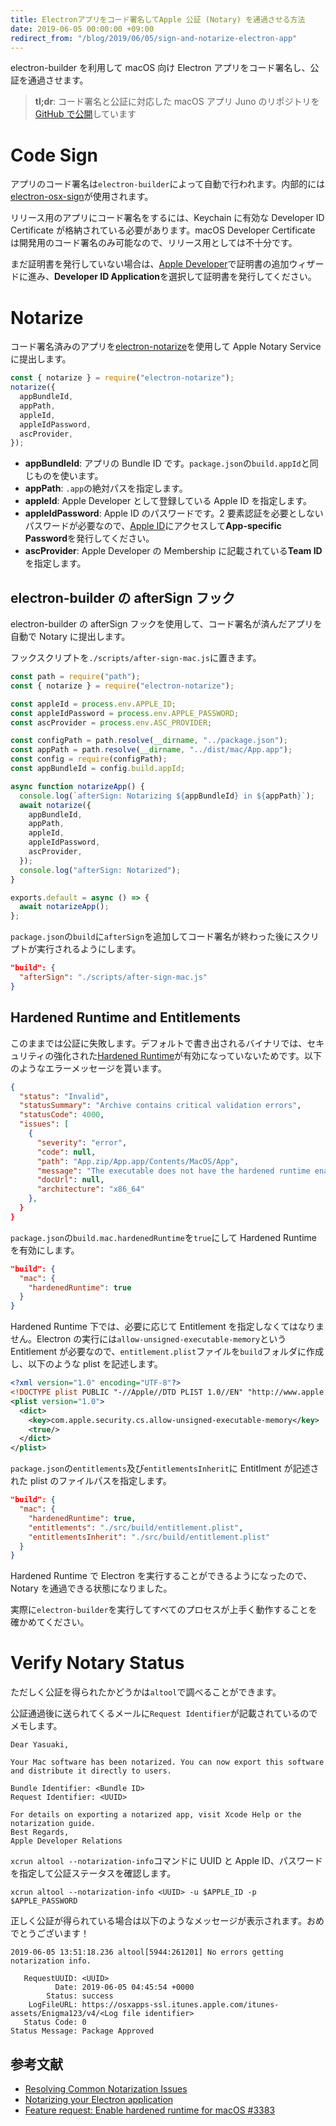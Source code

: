 ```yaml
---
title: Electronアプリをコード署名してApple 公証 (Notary) を通過させる方法
date: 2019-06-05 00:00:00 +09:00
redirect_from: "/blog/2019/06/05/sign-and-notarize-electron-app"
---
```


electron-builder を利用して macOS 向け Electron アプリをコード署名し、公証を通過させます。

> **tl;dr**: コード署名と公証に対応した macOS アプリ Juno のリポジトリを[GitHub で公開](https://github.com/uetchy/juno)しています

# Code Sign

アプリのコード署名は`electron-builder`によって自動で行われます。内部的には[electron-osx-sign](https://github.com/electron-userland/electron-osx-sign)が使用されます。

リリース用のアプリにコード署名をするには、Keychain に有効な Developer ID Certificate が格納されている必要があります。macOS Developer Certificate は開発用のコード署名のみ可能なので、リリース用としては不十分です。

まだ証明書を発行していない場合は、[Apple Developer](https://developer.apple.com/account/resources/certificates/list)で証明書の追加ウィザードに進み、**Developer ID Application**を選択して証明書を発行してください。

# Notarize

コード署名済みのアプリを[electron-notarize](https://github.com/electron-userland/electron-notarize)を使用して Apple Notary Service に提出します。

```js
const { notarize } = require("electron-notarize");
notarize({
  appBundleId,
  appPath,
  appleId,
  appleIdPassword,
  ascProvider,
});
```

- **appBundleId**: アプリの Bundle ID です。`package.json`の`build.appId`と同じものを使います。
- **appPath**: `.app`の絶対パスを指定します。
- **appleId**: Apple Developer として登録している Apple ID を指定します。
- **appleIdPassword**: Apple ID のパスワードです。2 要素認証を必要としないパスワードが必要なので、[Apple ID](https://appleid.apple.com/#!&page=signin)にアクセスして**App-specific Password**を発行してください。
- **ascProvider**: Apple Developer の Membership に記載されている**Team ID**を指定します。

## electron-builder の afterSign フック

electron-builder の afterSign フックを使用して、コード署名が済んだアプリを自動で Notary に提出します。

フックスクリプトを`./scripts/after-sign-mac.js`に置きます。

```js
const path = require("path");
const { notarize } = require("electron-notarize");

const appleId = process.env.APPLE_ID;
const appleIdPassword = process.env.APPLE_PASSWORD;
const ascProvider = process.env.ASC_PROVIDER;

const configPath = path.resolve(__dirname, "../package.json");
const appPath = path.resolve(__dirname, "../dist/mac/App.app");
const config = require(configPath);
const appBundleId = config.build.appId;

async function notarizeApp() {
  console.log(`afterSign: Notarizing ${appBundleId} in ${appPath}`);
  await notarize({
    appBundleId,
    appPath,
    appleId,
    appleIdPassword,
    ascProvider,
  });
  console.log("afterSign: Notarized");
}

exports.default = async () => {
  await notarizeApp();
};
```

`package.json`の`build`に`afterSign`を追加してコード署名が終わった後にスクリプトが実行されるようにします。

```json
"build": {
  "afterSign": "./scripts/after-sign-mac.js"
}
```

## Hardened Runtime and Entitlements

このままでは公証に失敗します。デフォルトで書き出されるバイナリでは、セキュリティの強化された[Hardened Runtime](https://developer.apple.com/documentation/security/hardened_runtime_entitlements)が有効になっていないためです。以下のようなエラーメッセージを貰います。

```json
{
  "status": "Invalid",
  "statusSummary": "Archive contains critical validation errors",
  "statusCode": 4000,
  "issues": [
    {
      "severity": "error",
      "code": null,
      "path": "App.zip/App.app/Contents/MacOS/App",
      "message": "The executable does not have the hardened runtime enabled.",
      "docUrl": null,
      "architecture": "x86_64"
    },
  }
}
```

`package.json`の`build.mac.hardenedRuntime`を`true`にして Hardened Runtime を有効にします。

```json
"build": {
  "mac": {
    "hardenedRuntime": true
  }
}
```

Hardened Runtime 下では、必要に応じて Entitlement を指定しなくてはなりません。Electron の実行には`allow-unsigned-executable-memory`という Entitlement が必要なので、`entitlement.plist`ファイルを`build`フォルダに作成し、以下のような plist を記述します。

```xml
<?xml version="1.0" encoding="UTF-8"?>
<!DOCTYPE plist PUBLIC "-//Apple//DTD PLIST 1.0//EN" "http://www.apple.com/DTDs/PropertyList-1.0.dtd">
<plist version="1.0">
  <dict>
    <key>com.apple.security.cs.allow-unsigned-executable-memory</key>
    <true/>
  </dict>
</plist>
```

`package.json`の`entitlements`及び`entitlementsInherit`に Entitlment が記述された plist のファイルパスを指定します。

```json
"build": {
  "mac": {
    "hardenedRuntime": true,
    "entitlements": "./src/build/entitlement.plist",
    "entitlementsInherit": "./src/build/entitlement.plist"
  }
}
```

Hardened Runtime で Electron を実行することができるようになったので、Notary を通過できる状態になりました。

実際に`electron-builder`を実行してすべてのプロセスが上手く動作することを確かめてください。

# Verify Notary Status

ただしく公証を得られたかどうかは`altool`で調べることができます。

公証通過後に送られてくるメールに`Request Identifier`が記載されているのでメモします。

```
Dear Yasuaki,

Your Mac software has been notarized. You can now export this software and distribute it directly to users.

Bundle Identifier: <Bundle ID>
Request Identifier: <UUID>

For details on exporting a notarized app, visit Xcode Help or the notarization guide.
Best Regards,
Apple Developer Relations
```

`xcrun altool --notarization-info`コマンドに UUID と Apple ID、パスワードを指定して公証ステータスを確認します。

```
xcrun altool --notarization-info <UUID> -u $APPLE_ID -p $APPLE_PASSWORD
```

正しく公証が得られている場合は以下のようなメッセージが表示されます。おめでとうございます！

```
2019-06-05 13:51:18.236 altool[5944:261201] No errors getting notarization info.

   RequestUUID: <UUID>
          Date: 2019-06-05 04:45:54 +0000
        Status: success
    LogFileURL: https://osxapps-ssl.itunes.apple.com/itunes-assets/Enigma123/v4/<Log file identifier>
   Status Code: 0
Status Message: Package Approved
```

## 参考文献

- [Resolving Common Notarization Issues](https://developer.apple.com/documentation/security/notarizing_your_app_before_distribution/resolving_common_notarization_issues)
- [Notarizing your Electron application](https://kilianvalkhof.com/2019/electron/notarizing-your-electron-application/)
- [Feature request: Enable hardened runtime for macOS #3383](https://github.com/electron-userland/electron-builder/issues/3383)
